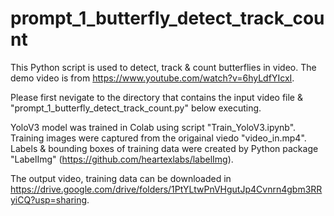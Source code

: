 # prompt_1_butterfly_detect_track_count
This Python script is used to detect, track &amp; count butterflies in video.
The demo video is from https://www.youtube.com/watch?v=6hyLdfYIcxI.

Please first nevigate to the directory that contains the input video file & "prompt_1_butterfly_detect_track_count.py" below executing.

YoloV3 model was trained in Colab using script "Train_YoloV3.ipynb".
Training images were captured from the origainal viedo "video_in.mp4".
Labels & bounding boxes of training data were created by Python package "LabelImg" (https://github.com/heartexlabs/labelImg).

The output video, training data can be downloaded in https://drive.google.com/drive/folders/1PtYLtwPnVHgutJp4Cvnrn4gbm3RRyiCQ?usp=sharing.
